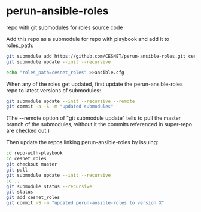 # perun-ansible-roles
repo with git submodules for roles source code

Add this repo as a submodule for repo with playbook and add it to roles_path:

```bash
git submodule add https://github.com/CESNET/perun-ansible-roles.git cesnet_roles 
git submodule update --init --recursive

echo "roles_path=cesnet_roles" >>ansible.cfg
```

When any of the roles get updated, first update the perun-ansible-roles repo to latest versions of submodules:
```bash
git submodule update --init --recursive --remote
git commit -a -S -m "updated submodules"
```
(The --remote option of "git submodule update" tells to pull the master branch of the submodules,
without it the commits referenced in super-repo are checked out.)

Then update the repos linking perun-ansible-roles by issuing:
```bash
cd repo-with-playbook
cd cesnet_roles
git checkout master
git pull
git submodule update --init --recursive
cd ..
git submodule status --recursive
git status
git add cesnet_roles
git commit -S -m "updated perun-ansible-roles to version X"
```
